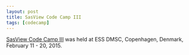 ```yaml
---
layout: post
title: SasView Code Camp III
tags: [codecamp]
---
```


[SasView Code Camp III](https://github.com/SasView/sasview/wiki/CodeCampIII) was held at ESS DMSC, Copenhagen, Denmark, February 11 - 20, 2015.
